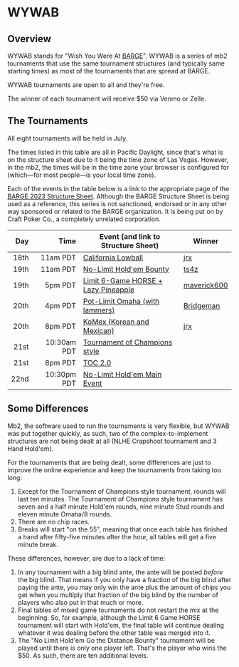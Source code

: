 # WYWAB

## Overview

WYWAB stands for "Wish You Were At
[BARGE](https://www.barge.org/barge-2023-schedule)".  WYWAB is a series of
mb2 tournaments that use the same tournament structures (and typically same
starting times) as most of the tournaments that are spread at BARGE.

WYWAB tournaments are open to all and they're free.

The winner of each tournament will receive $50 via Venmo or Zelle.

## The Tournaments

All eight tournaments will be held in July.

The times listed in this table are all in Pacific Daylight, since that's what
is on the structure sheet due to it being the time zone of Las Vegas.
However, in the mb2, the times will be in the time zone your browser
is configured for (which&mdash;for most people&mdash;is your local time zone).

Each of the events in the table below is a link to the appropriate
page of the [BARGE 2023 Structure
Sheet](https://omaholic.com/2023_BARGE_Structures.pdf). Although
the BARGE Structure Sheet is being used as a reference, this series
is not sanctioned, endorsed or in any other way sponsored or related
to the BARGE organization.  It is being put on by Craft Poker Co., a
completely unrelated corporation.

|Day|Time|Event (and link to Structure Sheet)|Winner|
|--:|--:|--|--|
|18th|11am PDT|[California Lowball](https://omaholic.com/2023_BARGE_Structures.pdf#page=2)|[jrx](https://craftpoker.com/event/4658/player/20)|
|19th|11am PDT|[No-Limit Hold'em Bounty](https://omaholic.com/2023_BARGE_Structures.pdf#page=4)|[ts4z](https://craftpoker.com/event/4659/player/37)|
|19th|5pm PDT|[Limit 6-Game HORSE + Lazy Pineapple](https://omaholic.com/2023_BARGE_Structures.pdf#page=3)|[maverick600](https://craftpoker.com/event/4660/player/49)|
|20th|4pm PDT|[Pot-Limit Omaha (with lammers)](https://omaholic.com/2023_BARGE_Structures.pdf#page=7)|[Bridgeman](https://craftpoker.com/event/4661/player/29)|
|20th|8pm PDT|[KoMex (Korean and Mexican)](https://omaholic.com/2023_BARGE_Structures.pdf#page=8)|[jrx](https://craftpoker.com/event/4662/player/20)|)
|21st|10:30am PDT|[Tournament of Champions style](https://omaholic.com/2023_BARGE_Structures.pdf#page=9)||
|21st|8pm PDT|[TOC 2.0](https://omaholic.com/2023_BARGE_Structures.pdf#page=11)||)
|22nd|10:30pm PDT|[No-Limit Hold'em Main Event](https://omaholic.com/2023_BARGE_Structures.pdf#page=12)||)

## Some Differences

Mb2, the software used to run the tournaments is very flexible, but WYWAB was
put together quickly, as such, two of the complex-to-implement structures are
not being dealt at all (NLHE Crapshoot tournament and 3 Hand Hold'em).

For the tournaments that are being dealt, some differences are just to
improve the online experience and keep the tournaments from taking too
long:

1. Except for the Tournament of Champions style tournament, rounds
will last ten minutes.  The Tournament of Champions style tournament
has seven and a half minute Hold'em rounds, nine minute Stud rounds
and eleven minute Omaha/8 rounds.
2. There are no chip races.
3. Breaks will start "on the 55", meaning that once each table has finished
a hand after fifty-five minutes after the hour, all tables will get a five
minute break.

These differences, however, are due to a lack of time:

1. In any tournament with a big blind ante, the ante will be posted _before_
the big blind.  That means if you only have a fraction of the big blind
after paying the ante, you may only win the ante plus the amount of chips
you get when you multiply that fraction of the big blind by the number of
players who also put in that much or more.
2. Final tables of mixed game tournaments do not restart the mix at the
beginning. So, for example, although the Limit 6 Game HORSE tournament will
start with Hold'em, the final table will continue dealing whatever it was
dealing before the other table was merged into it.
3. The "No Limit Hold'em Go the Distance Bounty" tournament will be played
until there is only one player left. That's the player who wins the $50.  As
such, there are ten additional levels.
